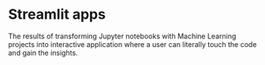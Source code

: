 # Streamlit apps

The results of transforming Jupyter notebooks with Machine Learning projects into interactive application where a user can literally touch the code and gain the insights.
